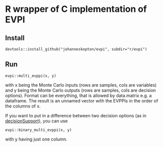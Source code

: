 # R wrapper of C implementation of EVPI

## Install

```
devtools::install_github("johanneskopton/evpi", subdir="r/evpi")
```

## Run

```
evpi::multi_evppi(x, y)
```

with x being the Monte Carlo inputs (rows are samples, cols are variables) and y being the Monte Carlo outputs (rows are samples, cols are decision options). Format can be everything, that is allowed by data.matrix e.g. a dataframe. The result is an unnamed vector with the EVPPIs in the order of the columns of x.

If you want to put in a difference between two decision options (as in [decisionSupport](https://github.com/eikeluedeling/decisionSupport)), you can use

```
evpi::binary_multi_evppi(x, y)
```

with y having just one column.
